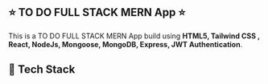 ## ⭐ TO DO FULL STACK MERN App ⭐

This is a TO DO FULL STACK MERN App build using **HTML5, Tailwind CSS , React, NodeJs, Mongoose, MongoDB, Express, JWT Authentication**.

## 📌 Tech Stack

